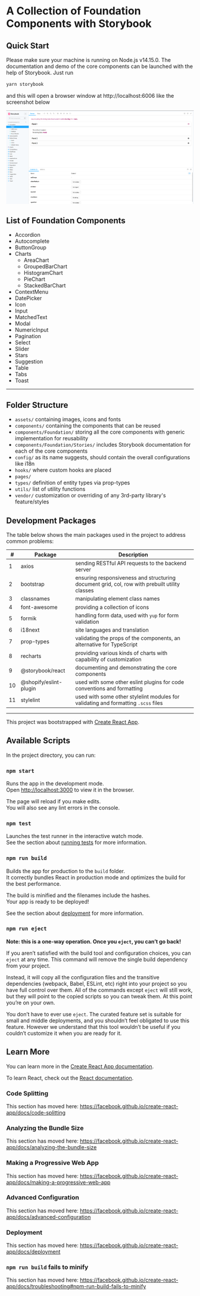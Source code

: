 # A Collection of Foundation Components with Storybook

## Quick Start

Please make sure your machine is running on Node.js v14.15.0.
The documentation and demo of the core components can be launched with the help of Storybook. Just run

```bash
yarn storybook
```

and this will open a browser window at http://localhost:6006 like the screenshot below

![img.png](img.png)

## List of Foundation Components

- Accordion
- Autocomplete
- ButtonGroup
- Charts
  - AreaChart
  - GroupedBarChart
  - HistogramChart
  - PieChart
  - StackedBarChart
- ContextMenu
- DatePicker
- Icon
- Input
- MatchedText
- Modal
- NumericInput
- Pagination
- Select
- Slider
- Stars
- Suggestion
- Table
- Tabs
- Toast

---
## Folder Structure
- `assets/` containing images, icons and fonts
- `components/` containing the components that can be reused
- `components/Foundation/` storing all the core components with generic implementation for reusability
- `components/Foundation/Stories/` includes Storybook documentation for each of the core components
- `config/` as its name suggests, should contain the overall configurations like i18n
- `hooks/` where custom hooks are placed
- `pages/`
- `types/` definition of entity types via prop-types
- `utils/` list of utility functions
- `vendor/` customization or overriding of any 3rd-party library's feature/styles

## Development Packages

The table below shows the main packages used in the project to address common problems:

| #   | Package                | Description                                                                                   |
|-----|------------------------|-----------------------------------------------------------------------------------------------|
| 1   | axios                  | sending RESTful API requests to the backend server                                            |
| 2   | bootstrap              | ensuring responsiveness and structuring document grid, col, row with prebuilt utility classes | 
| 3   | classnames             | manipulating element class names                                                              |
| 4   | font-awesome           | providing a collection of icons                                                               |
| 5   | formik                 | handling form data, used with `yup` for form validation                                       |
| 6   | i18next                | site languages and translation                                                                |
| 7   | prop-types             | validating the props of the components, an alternative for TypeScript                         |
| 8   | recharts               | providing various kinds of charts with capability of customization                            |
| 9   | @storybook/react       | documenting and demonstrating the core components                                             |
| 10  | @shopify/eslint-plugin | used with some other eslint plugins for code conventions and formatting                       |
| 11  | stylelint              | used with some other stylelint modules for validating and formatting `.scss` files            |

---

This project was bootstrapped with [Create React App](https://github.com/facebook/create-react-app).

## Available Scripts

In the project directory, you can run:

### `npm start`

Runs the app in the development mode.<br />
Open [http://localhost:3000](http://localhost:3000) to view it in the browser.

The page will reload if you make edits.<br />
You will also see any lint errors in the console.

### `npm test`

Launches the test runner in the interactive watch mode.<br />
See the section about [running tests](https://facebook.github.io/create-react-app/docs/running-tests) for more information.

### `npm run build`

Builds the app for production to the `build` folder.<br />
It correctly bundles React in production mode and optimizes the build for the best performance.

The build is minified and the filenames include the hashes.<br />
Your app is ready to be deployed!

See the section about [deployment](https://facebook.github.io/create-react-app/docs/deployment) for more information.

### `npm run eject`

**Note: this is a one-way operation. Once you `eject`, you can’t go back!**

If you aren’t satisfied with the build tool and configuration choices, you can `eject` at any time. This command will remove the single build dependency from your project.

Instead, it will copy all the configuration files and the transitive dependencies (webpack, Babel, ESLint, etc) right into your project so you have full control over them. All of the commands except `eject` will still work, but they will point to the copied scripts so you can tweak them. At this point you’re on your own.

You don’t have to ever use `eject`. The curated feature set is suitable for small and middle deployments, and you shouldn’t feel obligated to use this feature. However we understand that this tool wouldn’t be useful if you couldn’t customize it when you are ready for it.

## Learn More

You can learn more in the [Create React App documentation](https://facebook.github.io/create-react-app/docs/getting-started).

To learn React, check out the [React documentation](https://reactjs.org/).

### Code Splitting

This section has moved here: https://facebook.github.io/create-react-app/docs/code-splitting

### Analyzing the Bundle Size

This section has moved here: https://facebook.github.io/create-react-app/docs/analyzing-the-bundle-size

### Making a Progressive Web App

This section has moved here: https://facebook.github.io/create-react-app/docs/making-a-progressive-web-app

### Advanced Configuration

This section has moved here: https://facebook.github.io/create-react-app/docs/advanced-configuration

### Deployment

This section has moved here: https://facebook.github.io/create-react-app/docs/deployment

### `npm run build` fails to minify

This section has moved here: https://facebook.github.io/create-react-app/docs/troubleshooting#npm-run-build-fails-to-minify

